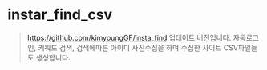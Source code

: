 # instar_find_csv
>https://github.com/kimyoungGF/insta_find 업데이트 버전입니다.
>자동로그인, 키워드 검색, 검색에따른 아이디 사진수집을 하며 수집한 사이트 CSV파일들도 생성합니다.

